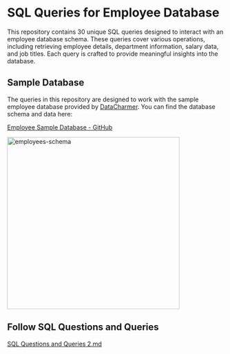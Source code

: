 # SQL Queries for Employee Database

This repository contains 30 unique SQL queries designed to interact with an employee database schema. These queries cover various operations, including retrieving employee details, department information, salary data, and job titles. Each query is crafted to provide meaningful insights into the database.

## Sample Database

The queries in this repository are designed to work with the sample employee database provided by [DataCharmer](https://github.com/datacharmer/test_db). You can find the database schema and data here:

[Employee Sample Database - GitHub](https://github.com/datacharmer/test_db/tree/master)


<img width="400" alt="employees-schema" src="https://github.com/user-attachments/assets/62dbbd70-a954-40ca-98df-bc6ee508c1e9">


## Follow SQL Questions and Queries

[SQL Questions and Queries 2.md
](https://github.com/Shreyasgowda701/MySQL-sample_DB-and-Interview-Questions/blob/main/SQL%20Questions%20and%20Queries%202.md)
